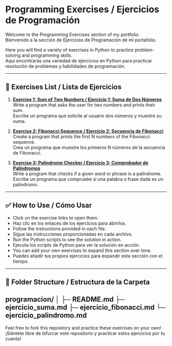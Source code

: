 # Programming Exercises / Ejercicios de Programación

Welcome to the Programming Exercises section of my portfolio.  
Bienvenido a la sección de Ejercicios de Programación de mi portafolio.

Here you will find a variety of exercises in Python to practice problem-solving and programming skills.  
Aquí encontrarás una variedad de ejercicios en Python para practicar resolución de problemas y habilidades de programación.

---

## 📄 Exercises List / Lista de Ejercicios

1. **[Exercise 1: Sum of Two Numbers / Ejercicio 1: Suma de Dos Números](ejercicio_suma.py)**  
   Write a program that asks the user for two numbers and prints their sum.  
   Escribe un programa que solicite al usuario dos números y muestre su suma.  

2. **[Exercise 2: Fibonacci Sequence / Ejercicio 2: Secuencia de Fibonacci](ejercicio_fibonacci.py)**  
   Create a program that prints the first N numbers of the Fibonacci sequence.  
   Crea un programa que muestre los primeros N números de la secuencia de Fibonacci.  

3. **[Exercise 3: Palindrome Checker / Ejercicio 3: Comprobador de Palíndromos](ejercicio_palindromo.py)**  
   Write a program that checks if a given word or phrase is a palindrome.  
   Escribe un programa que compruebe si una palabra o frase dada es un palíndromo.  

---

## ✅ How to Use / Cómo Usar

- Click on the exercise links to open them.  
- Haz clic en los enlaces de los ejercicios para abrirlos.  
- Follow the instructions provided in each file.  
- Sigue las instrucciones proporcionadas en cada archivo.  
- Run the Python scripts to see the solution in action.  
- Ejecuta los scripts de Python para ver la solución en acción.  
- You can add your own exercises to expand this section over time.  
- Puedes añadir tus propios ejercicios para expandir esta sección con el tiempo.

---

## 📂 Folder Structure / Estructura de la Carpeta
programacion/
│
├─ README.md
├─ ejercicio_suma.md
├─ ejercicio_fibonacci.md
└─ ejercicio_palindromo.md
---

Feel free to fork this repository and practice these exercises on your own!  
¡Siéntete libre de bifurcar este repositorio y practicar estos ejercicios por tu cuenta!
